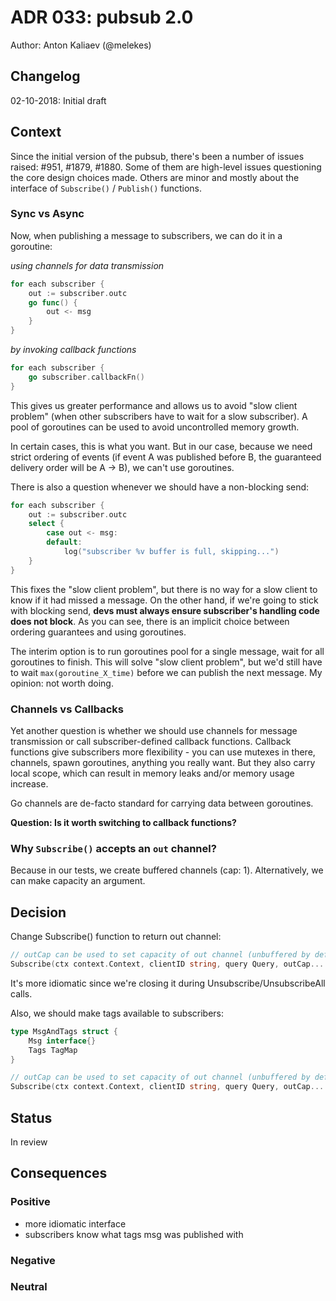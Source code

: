 # ADR 033: pubsub 2.0

Author: Anton Kaliaev (@melekes)

## Changelog

02-10-2018: Initial draft

## Context

Since the initial version of the pubsub, there's been a number of issues
raised: #951, #1879, #1880. Some of them are high-level issues questioning the
core design choices made. Others are minor and mostly about the interface of
`Subscribe()` / `Publish()` functions.

### Sync vs Async

Now, when publishing a message to subscribers, we can do it in a goroutine:

_using channels for data transmission_
```go
for each subscriber {
    out := subscriber.outc
    go func() {
        out <- msg
    }
}
```

_by invoking callback functions_
```go
for each subscriber {
    go subscriber.callbackFn()
}
```

This gives us greater performance and allows us to avoid "slow client problem"
(when other subscribers have to wait for a slow subscriber). A pool of
goroutines can be used to avoid uncontrolled memory growth.

In certain cases, this is what you want. But in our case, because we need
strict ordering of events (if event A was published before B, the guaranteed
delivery order will be A -> B), we can't use goroutines.

There is also a question whenever we should have a non-blocking send:

```go
for each subscriber {
    out := subscriber.outc
    select {
        case out <- msg:
        default:
            log("subscriber %v buffer is full, skipping...")
    }
}
```

This fixes the "slow client problem", but there is no way for a slow client to
know if it had missed a message. On the other hand, if we're going to stick
with blocking send, **devs must always ensure subscriber's handling code does not
block**. As you can see, there is an implicit choice between ordering guarantees
and using goroutines.

The interim option is to run goroutines pool for a single message, wait for all
goroutines to finish. This will solve "slow client problem", but we'd still
have to wait `max(goroutine_X_time)` before we can publish the next message.
My opinion: not worth doing.

### Channels vs Callbacks

Yet another question is whether we should use channels for message transmission or
call subscriber-defined callback functions. Callback functions give subscribers
more flexibility - you can use mutexes in there, channels, spawn goroutines,
anything you really want. But they also carry local scope, which can result in
memory leaks and/or memory usage increase.

Go channels are de-facto standard for carrying data between goroutines.

**Question: Is it worth switching to callback functions?**

### Why `Subscribe()` accepts an `out` channel?

Because in our tests, we create buffered channels (cap: 1). Alternatively, we
can make capacity an argument.

## Decision

Change Subscribe() function to return out channel:

```go
// outCap can be used to set capacity of out channel (unbuffered by default).
Subscribe(ctx context.Context, clientID string, query Query, outCap... int) (out <-chan interface{}, err error) {
```

It's more idiomatic since we're closing it during Unsubscribe/UnsubscribeAll calls.

Also, we should make tags available to subscribers:

```go
type MsgAndTags struct {
    Msg interface{}
    Tags TagMap
}

// outCap can be used to set capacity of out channel (unbuffered by default).
Subscribe(ctx context.Context, clientID string, query Query, outCap... int) (out <-chan MsgAndTags, err error) {
```

## Status

In review

## Consequences

### Positive

- more idiomatic interface
- subscribers know what tags msg was published with

### Negative

### Neutral
